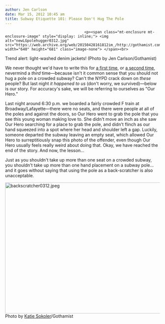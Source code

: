 ```yaml
---
author: Jen Carlson
date: Mar 15, 2012 10:45 am
title: Subway Etiquette 101: Please Don't Hug The Pole
---
```


	
										<p><span class="mt-enclosure mt-enclosure-image" style="display: inline;"> <img alt="newLGpolehugger0312.jpg" src="https://web.archive.org/web/20150428161812im_/http://gothamist.com/attachments/arts_jen/newLGpolehugger0312.jpg" width="640" height="681" class="image-none"> </span><br>
<span class="photo_caption">Trend alert: light-washed denim jackets! (Photo by Jen Carlson/Gothamist)</span></p>

<p>We never thought we&apos;d have to write this for <a href="https://web.archive.org/web/20150428161812/http://gothamist.com/2004/04/05/gaph_gothamist_against_pole_hugging.php">a first time</a>, or <a href="https://web.archive.org/web/20150428161812/http://gothamist.com/2008/04/03/putting_pole_ho.php">a second time</a>, nevermind a <em>third</em> time&#x2014;because isn&apos;t it common sense that you should not hug a pole on a crowded subway? Can&apos;t the NYPD crack down on <em>these</em> people? But last night <em>it happened to us</em> (don&apos;t worry, we survived)&#x2014;below is our story. For accuracy&apos;s sake, we will be referring to ourselves as &quot;Our Hero.&quot;</p>

<p>Last night around 6:30 p.m. we boarded a fairly crowded F train at Broadway/Lafayette&#x2014;there were no seats, and there were people at all of the poles and against the doors, so Our Hero went to grab the pole that you see this young woman making love to. She didn&apos;t move an inch as she saw Our Hero searching for a place to grab the pole, and didn&apos;t flinch as our hand squeezed into a spot where her head and shoulder left a gap. Luckily, someone departed the subway leaving an empty seat, which allowed Our Hero to surreptitiously snap this photo of the offender, even though Our Hero usually feels really weird about doing that. Okay, we have reached the end of the story. And now, the lesson...</p>

<p>Just as you shouldn&apos;t take up more than one seat on a crowded subway, you shouldn&apos;t take up more than one hand placement on a subway pole... and it goes without saying that using the pole as a back-scratcher is also unacceptable.</p>

<p><span class="mt-enclosure mt-enclosure-image" style="display: inline;"> <img alt="backscratcher0312.jpeg" src="https://web.archive.org/web/20150428161812im_/http://gothamist.com/attachments/arts_jen/backscratcher0312.jpeg" width="640" height="427" class="image-none"> </span><br>
<span class="photo_caption">Photo by <a href="https://web.archive.org/web/20150428161812/http://colormekatie.blogspot.com/">Katie Sokoler</a>/Gothamist</span></p>					
										
									
				